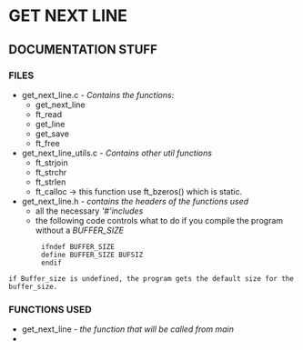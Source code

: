 # GET NEXT LINE

## DOCUMENTATION STUFF
### FILES
- get_next_line.c - *Contains the functions:*
	- get_next_line
	- ft_read
	- get_line
	- get_save
	- ft_free
- get_next_line_utils.c - *Contains other util functions*
	- ft_strjoin
	- ft_strchr
	- ft_strlen
	- ft_calloc -> this function use ft_bzeros() which is static.
- get_next_line.h - *contains the headers of the functions used*
	- all the necessary *'#'includes*
	- the following code controls what to do if you compile the program 
	without a *BUFFER_SIZE*
```
		ifndef BUFFER_SIZE
		define BUFFER_SIZE BUFSIZ
		endif
```
	if Buffer_size is undefined, the program gets the default size for the buffer_size. 
### FUNCTIONS USED
- get_next_line - *the function that will be called from main*
- 